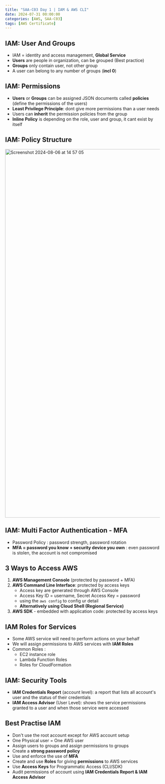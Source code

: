 ```yaml
---
title: "SAA-C03 Day 1 | IAM & AWS CLI"
date: 2024-07-31 00:00:00
categories: [AWS, SAA-C03]
tags: [AWS Certificate]
---
```


## IAM: User And Groups
- IAM = identity and access management, **Global Service**
- **Users** are people in organization, can be grouped (Best practice)
- **Groups** only contain user, not other group
- A user can belong to any number of groups (**incl 0**)

## IAM: Permissions
- **Users** or **Groups** can be assigned JSON documents called **policies** (define the permissions of the users)
- **Least Privilege Principle**: dont give more permissions than a user needs
- Users can **inherit** the permission policies from the group
- **Inline Policy** is depending on the role, user and group, it cant exist by itself

## IAM: Policy Structure
<img width="1198" alt="Screenshot 2024-08-06 at 14 57 05" src="https://github.com/user-attachments/assets/5f4650e5-cb44-4008-a2fa-7a225d26d4f6">


## IAM: Multi Factor Authentication - MFA
- Password Policy : password strength, password rotation
- **MFA = password you know + security device you own** : even password is stolen, the account is not compromised


## 3 Ways to Access AWS
1. **AWS Management Console** (protected by password + MFA)
2. **AWS Command Line Interface**: protected by access keys 
   - Access key are generated through AWS Console
   - Access Key ID = username, Secret Access Key = password
   - using the `aws config` to config ur detail
   - **Alternatively using Cloud Shell (Regional Service)** 
3. **AWS SDK** - embedded with application code: protected by access keys


## IAM Roles for Services
- Some AWS service will need to perform actions on your behalf
- We will assign permissions to AWS services with **IAM Roles**
- Common Roles :
  - EC2 instance role
  - Lambda Function Roles
  - Roles for CloudFormation

## IAM: Security Tools
- **IAM Credentials Report** (account level): a report that lists all account's user and the status of their credentials
- **IAM Access Advisor** (User Level): shows the service permissions granted to a user and when those service were accessed


## Best Practise IAM
- Don't use the root account except for AWS account setup
- One Physical user = One AWS user
- Assign users to groups and assign permissions to groups
- Create a **strong password policy**
- Use and enforce the use of **MFA**
- Create and use **Roles** for giving **permissions** to AWS services
- Use **Access Keys** for Programmatic Access (CLI/SDK)
- Audit permissions of account using **IAM Credentials Report & IAM Access Advisor**
